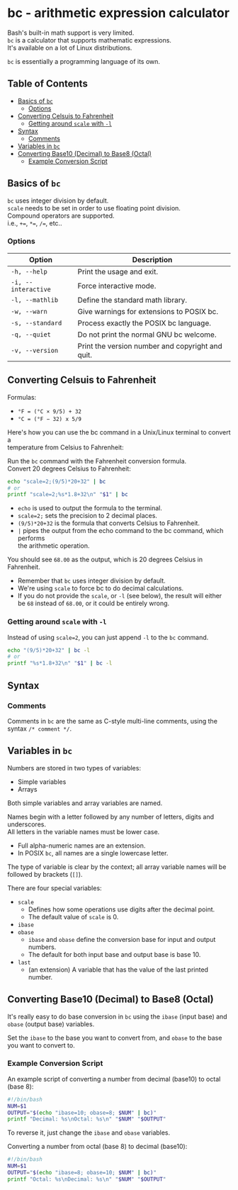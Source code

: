 # bc - arithmetic expression calculator  

Bash's built-in math support is very limited.  
`bc` is a calculator that supports mathematic expressions.  
It's available on a lot of Linux distributions.  

`bc` is essentially a programming language of its own. 



## Table of Contents
* [Basics of `bc`](#basics-of-bc) 
    * [Options](#options) 
* [Converting Celsuis to Fahrenheit](#converting-celsuis-to-fahrenheit) 
    * [Getting around `scale` with `-l`](#getting-around-scale-with-l) 
* [Syntax](#syntax) 
    * [Comments](#comments) 
* [Variables in `bc`](#variables-in-bc) 
* [Converting Base10 (Decimal) to Base8 (Octal)](#converting-base10-decimal-to-base8-octal) 
    * [Example Conversion Script](#example-conversion-script) 



## Basics of `bc`

`bc` uses integer division by default.  
`scale` needs to be set in order to use floating point division.  
Compound operators are supported.  
i.e., `+=`, `*=`, `/=`, etc.. 


### Options  
| Option              | Description                                      |
| ------------------- | ------------------------------------------------ |
| `-h, --help`        | Print the usage and exit.                        |
| `-i, --interactive` | Force interactive mode.                          |
| `-l, --mathlib`     | Define the standard math library.                |
| `-w, --warn`        | Give warnings for extensions to POSIX bc.        |
| `-s, --standard`    | Process exactly the POSIX bc language.           |
| `-q, --quiet`       | Do not print the normal GNU bc welcome.          |
| `-v, --version`     | Print the version number and copyright and quit. |


## Converting Celsuis to Fahrenheit  

Formulas:  
* `°F = (°C × 9/5) + 32`
* `°C = (°F − 32) x 5/9`

Here's how you can use the bc command in a Unix/Linux terminal to convert a  
temperature from Celsius to Fahrenheit:  

Run the `bc` command with the Fahrenheit conversion formula.  
Convert 20 degrees Celsius to Fahrenheit:  
```bash  
echo "scale=2;(9/5)*20+32" | bc  
# or  
printf "scale=2;%s*1.8+32\n" "$1" | bc  
```

* `echo` is used to output the formula to the terminal.  
* `scale=2;` sets the precision to 2 decimal places.  
* `(9/5)*20+32` is the formula that converts Celsius to Fahrenheit.  
* `|` pipes the output from the echo command to the bc command, which performs  
  the arithmetic operation.  

You should see `68.00` as the output, which is 20 degrees Celsius in Fahrenheit.  

* Remember that `bc` uses integer division by default.  
* We're using `scale` to force bc to do decimal calculations.  
* If you do not provide the `scale`, or `-l` (see below), the result will either  
  be `68` instead of `68.00`, or it could be entirely wrong.  

### Getting around `scale` with `-l`
Instead of using `scale=2`, you can just append `-l` to the `bc` command.  
```bash  
echo "(9/5)*20+32" | bc -l  
# or  
printf "%s*1.8+32\n" "$1" | bc -l  
```


## Syntax

### Comments
Comments in `bc` are the same as C-style multi-line comments, using 
the syntax `/* comment */`. 


## Variables in `bc`
Numbers are stored in two types of variables:
* Simple variables  
* Arrays  

Both simple variables and array variables are named.  
 
Names begin with a letter followed by any number of letters, digits and underscores.  
All letters in the variable names must be lower case.  
* Full alpha-numeric names are an extension. 
* In POSIX `bc`, all names are a single lowercase letter. 

The type of variable is clear by the context; all array variable names will be 
followed by brackets (`[]`).  

There are four special variables:  
* `scale` 
    * Defines how some operations use digits after the decimal point.  
    * The default value of `scale` is 0. 
* `ibase`
* `obase`
    * `ibase` and `obase` define the conversion base for input and output numbers.  
    * The default for both input base and output base is base 10.  
* `last`  
    * (an extension) A variable that has the value of the last printed number.  

## Converting Base10 (Decimal) to Base8 (Octal)  

It's really easy to do base conversion in `bc` using the `ibase` (input base) and
`obase` (output base) variables.

Set the `ibase` to the base you want to convert from, and `obase` to the base you
want to convert to.

### Example Conversion Script

An example script of converting a number from decimal (base10) to octal (base 8):  
```bash
#!/bin/bash
NUM=$1
OUTPUT="$(echo "ibase=10; obase=8; $NUM" | bc)"
printf "Decimal: %s\nOctal: %s\n" "$NUM" "$OUTPUT"
```

To reverse it, just change the `ibase` and `obase` variables.

Converting a number from octal (base 8) to decimal (base10):
```bash
#!/bin/bash
NUM=$1
OUTPUT="$(echo "ibase=8; obase=10; $NUM" | bc)"
printf "Octal: %s\nDecimal: %s\n" "$NUM" "$OUTPUT"
```


